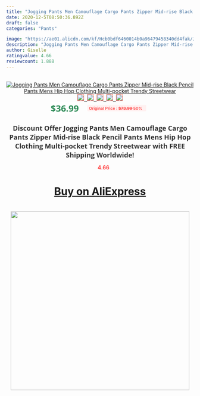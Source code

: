```yaml
---
title: "Jogging Pants Men Camouflage Cargo Pants Zipper Mid-rise Black Pencil Pants Mens Hip Hop Clothing Multi-pocket Trendy Streetwear"
date: 2020-12-5T08:50:36.892Z
draft: false
categories: "Pants"

image: "https://ae01.alicdn.com/kf/Hcb0bdf6460014b0a96479458340dd4fak/Jogging-Pants-Men-Camouflage-Cargo-Pants-Zipper-Mid-rise-Black-Pencil-Pants-Mens-Hip-Hop-Clothing.jpg"
description: "Jogging Pants Men Camouflage Cargo Pants Zipper Mid-rise Black Pencil Pants Mens Hip Hop Clothing Multi-pocket Trendy Streetwear"
author: Giselle
ratingvalue: 4.66
reviewcount: 1.888
---
```

<br>
<div style="text-align: center;">
<a href="https://s.click.aliexpress.com/e/_AKZODJ" target="_blank" rel="nofollow noopener noreferrer"><img alt="Jogging Pants Men Camouflage Cargo Pants Zipper Mid-rise Black Pencil Pants Mens Hip Hop Clothing Multi-pocket Trendy Streetwear" class="magnifier-image" src="https://ae01.alicdn.com/kf/Hcb0bdf6460014b0a96479458340dd4fak/Jogging-Pants-Men-Camouflage-Cargo-Pants-Zipper-Mid-rise-Black-Pencil-Pants-Mens-Hip-Hop-Clothing.jpg_640x640.jpg">
<br>
<img style="border:1px solid salmon" src="https://ae01.alicdn.com/kf/Hcb0bdf6460014b0a96479458340dd4fak/Jogging-Pants-Men-Camouflage-Cargo-Pants-Zipper-Mid-rise-Black-Pencil-Pants-Mens-Hip-Hop-Clothing.jpg_120x120.jpg">&nbsp;&nbsp;<img style="border:1px solid salmon" src="https://ae01.alicdn.com/kf/Hfb6db3a763ee4faeaddcfc09aeaab4854/Jogging-Pants-Men-Camouflage-Cargo-Pants-Zipper-Mid-rise-Black-Pencil-Pants-Mens-Hip-Hop-Clothing.jpg_120x120.jpg">&nbsp;&nbsp;<img style="border:1px solid salmon" src="https://ae01.alicdn.com/kf/H0604cdf87ed54f41b3cb8a46b7a46ee3t/Jogging-Pants-Men-Camouflage-Cargo-Pants-Zipper-Mid-rise-Black-Pencil-Pants-Mens-Hip-Hop-Clothing.jpg_120x120.jpg">&nbsp;&nbsp;<img style="border:1px solid salmon" src="_120x120.jpg">&nbsp;&nbsp;<img style="border:1px solid salmon" src="https://ae01.alicdn.com/kf/H977ccdde7aac449e909c27dcf3b766424/Jogging-Pants-Men-Camouflage-Cargo-Pants-Zipper-Mid-rise-Black-Pencil-Pants-Mens-Hip-Hop-Clothing.jpg_120x120.jpg"></a></div><br0>
<div style="text-align: center;"><span style="background-color: white; border: 0px; box-sizing: border-box; color: seagreen; display: inline-block; font-family: &quot;open sans&quot; , &quot;arial&quot; , &quot;helvetica&quot; , sans-serif , &quot;heiti&quot;; font-size: 24px; font-stretch: inherit; font-weight: 700; line-height: inherit; margin: 0px 10px 0px 0px; padding: 0px; vertical-align: middle;">$36.99 </span>
<span style="background: rgb(255 , 241 , 241); border-radius: 3px; border: 0px; box-sizing: border-box; color: #ff4747; display: inline-block; font-family: inherit; font-size: 12px; font-stretch: inherit; font-style: inherit; font-variant: inherit; font-weight: 600; line-height: inherit; margin: 0px; padding: 2px 5px; transform: scale(0.9); vertical-align: middle;">Original Price : <b style="text-decoration: line-through;">$73.99 </b> 50%&nbsp;&nbsp;</span></div>
<h1 style="color: #333333; display: inline-block; font-family: &quot;open sans&quot; , &quot;arial&quot; , &quot;helvetica&quot; , sans-serif , &quot;heiti&quot;; font-size: 18px; font-stretch: inherit; font-weight: 700; text-align: center;">Discount Offer Jogging Pants Men Camouflage Cargo Pants Zipper Mid-rise Black Pencil Pants Mens Hip Hop Clothing Multi-pocket Trendy Streetwear with FREE Shipping Worldwide!</h1>
<div style="color: #ff4747; text-align: center;">
<img src="https://4.bp.blogspot.com/-M0ZcTcb-5uY/XleCXlxnR4I/AAAAAAAAAEc/OrjgMkXV1oMQFaCRZj5HQwOCBcu3w1FegCPcBGAYYCw/s1600/star.png" style="height: 15px;">&nbsp;<b>4.66</b></div>
<div class="button_cont" align="center"><a class="buynow_a" href="https://s.click.aliexpress.com/e/_AKZODJ" target="_blank" rel="nofollow noopener noreferrer"><H1>Buy on AliExpress</H1></a></div><br>
<div class="separator" style="clear: both; text-align: center;">
<img src="https://lh3.googleusercontent.com/-pTy5HemUv9M/XlePHvY0dAI/AAAAAAAAAE4/0nX5iRUoIWY8eMW9Dpxeirr157OZliDIgCLcBGAsYHQ/s1600/badge.gif" width="480">
</div>
